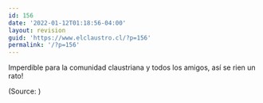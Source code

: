 ```yaml
---
id: 156
date: '2022-01-12T01:18:56-04:00'
layout: revision
guid: 'https://www.elclaustro.cl/?p=156'
permalink: '/?p=156'
---
```


Imperdible para la comunidad claustriana y todos los amigos, así se rien un rato!

<div class="attribution">(<span>Source:</span> <https://www.youtube.com/>)</div>